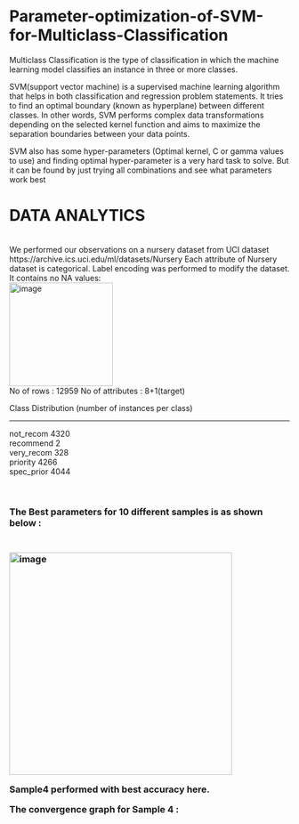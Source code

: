 # Parameter-optimization-of-SVM-for-Multiclass-Classification

Multiclass Classification is the type of classification in which the machine learning model classifies an instance in three or more classes.

SVM(support vector machine) is a supervised machine learning algorithm that helps in both classification and regression problem statements. It tries to find an optimal boundary (known as hyperplane) between different classes. In other words, SVM performs complex data transformations depending on the selected kernel function and aims to maximize the separation boundaries between your data points.

SVM also has some hyper-parameters (Optimal kernel, C or gamma values to use) and finding optimal hyper-parameter is a very hard task to solve. But it can be found by just trying all combinations and see what parameters work best

<h1>DATA ANALYTICS</h1><br />
We performed our observations on a nursery dataset from UCI dataset https://archive.ics.uci.edu/ml/datasets/Nursery 
Each attribute of Nursery dataset is categorical.
Label encoding was performed to modify the dataset.
It contains no NA values:<br />

<img width="186" alt="image" src="https://user-images.githubusercontent.com/65918628/232877658-05e9c531-1c56-4f21-96c3-5997460aa252.png">
<br />
No of rows : 12959
No of attributes : 8+1(target)

Class Distribution (number of instances per class)<br />

   --------------------
   not_recom    4320   
   recommend       2   
   very_recom    328   
   priority     4266   
   spec_prior   4044   

<br/>

<h3>The Best parameters for 10 different samples is as shown below :<h3><br />

<img width="400" alt="image" src="https://user-images.githubusercontent.com/65918628/232796514-2beed153-3587-4f67-8c23-e52d88f478b7.png">


Sample4 performed with best accuracy here.

The convergence graph for Sample 4 :


